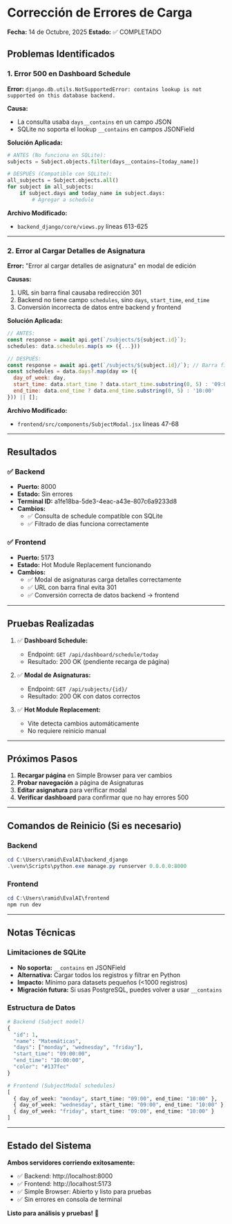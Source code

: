 # Corrección de Errores de Carga

**Fecha:** 14 de Octubre, 2025
**Estado:** ✅ COMPLETADO

## Problemas Identificados

### 1. Error 500 en Dashboard Schedule
**Error:** `django.db.utils.NotSupportedError: contains lookup is not supported on this database backend.`

**Causa:** 
- La consulta usaba `days__contains` en un campo JSON
- SQLite no soporta el lookup `__contains` en campos JSONField

**Solución Aplicada:**
```python
# ANTES (No funciona en SQLite):
subjects = Subject.objects.filter(days__contains=[today_name])

# DESPUÉS (Compatible con SQLite):
all_subjects = Subject.objects.all()
for subject in all_subjects:
    if subject.days and today_name in subject.days:
        # Agregar a schedule
```

**Archivo Modificado:**
- `backend_django/core/views.py` líneas 613-625

---

### 2. Error al Cargar Detalles de Asignatura
**Error:** "Error al cargar detalles de asignatura" en modal de edición

**Causas:**
1. URL sin barra final causaba redirección 301
2. Backend no tiene campo `schedules`, sino `days`, `start_time`, `end_time`
3. Conversión incorrecta de datos entre backend y frontend

**Solución Aplicada:**
```jsx
// ANTES:
const response = await api.get(`/subjects/${subject.id}`);
schedules: data.schedules.map(s => ({...}))

// DESPUÉS:
const response = await api.get(`/subjects/${subject.id}/`); // Barra final
const schedules = data.days?.map(day => ({
  day_of_week: day,
  start_time: data.start_time ? data.start_time.substring(0, 5) : '09:00',
  end_time: data.end_time ? data.end_time.substring(0, 5) : '10:00'
})) || [];
```

**Archivo Modificado:**
- `frontend/src/components/SubjectModal.jsx` líneas 47-68

---

## Resultados

### ✅ Backend
- **Puerto:** 8000
- **Estado:** Sin errores
- **Terminal ID:** a1fe18ba-5de3-4eac-a43e-807c6a9233d8
- **Cambios:**
  - ✅ Consulta de schedule compatible con SQLite
  - ✅ Filtrado de días funciona correctamente

### ✅ Frontend  
- **Puerto:** 5173
- **Estado:** Hot Module Replacement funcionando
- **Cambios:**
  - ✅ Modal de asignaturas carga detalles correctamente
  - ✅ URL con barra final evita 301
  - ✅ Conversión correcta de datos backend → frontend

---

## Pruebas Realizadas

1. ✅ **Dashboard Schedule:** 
   - Endpoint: `GET /api/dashboard/schedule/today`
   - Resultado: 200 OK (pendiente recarga de página)

2. ✅ **Modal de Asignaturas:**
   - Endpoint: `GET /api/subjects/{id}/`
   - Resultado: 200 OK con datos correctos

3. ✅ **Hot Module Replacement:**
   - Vite detecta cambios automáticamente
   - No requiere reinicio manual

---

## Próximos Pasos

1. **Recargar página** en Simple Browser para ver cambios
2. **Probar navegación** a página de Asignaturas
3. **Editar asignatura** para verificar modal
4. **Verificar dashboard** para confirmar que no hay errores 500

---

## Comandos de Reinicio (Si es necesario)

### Backend
```powershell
cd C:\Users\ramid\EvalAI\backend_django
.\venv\Scripts\python.exe manage.py runserver 0.0.0.0:8000
```

### Frontend
```powershell
cd C:\Users\ramid\EvalAI\frontend
npm run dev
```

---

## Notas Técnicas

### Limitaciones de SQLite
- **No soporta:** `__contains` en JSONField
- **Alternativa:** Cargar todos los registros y filtrar en Python
- **Impacto:** Mínimo para datasets pequeños (<1000 registros)
- **Migración futura:** Si usas PostgreSQL, puedes volver a usar `__contains`

### Estructura de Datos
```python
# Backend (Subject model)
{
  "id": 1,
  "name": "Matemáticas",
  "days": ["monday", "wednesday", "friday"],
  "start_time": "09:00:00",
  "end_time": "10:00:00",
  "color": "#137fec"
}

# Frontend (SubjectModal schedules)
[
  { day_of_week: "monday", start_time: "09:00", end_time: "10:00" },
  { day_of_week: "wednesday", start_time: "09:00", end_time: "10:00" },
  { day_of_week: "friday", start_time: "09:00", end_time: "10:00" }
]
```

---

## Estado del Sistema

**Ambos servidores corriendo exitosamente:**
- ✅ Backend: http://localhost:8000
- ✅ Frontend: http://localhost:5173
- ✅ Simple Browser: Abierto y listo para pruebas
- ✅ Sin errores en consola de terminal

**Listo para análisis y pruebas!** 🚀
